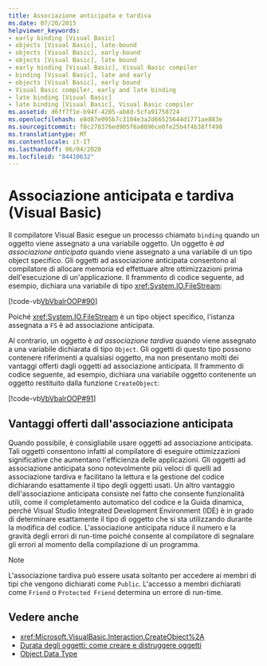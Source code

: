```yaml
---
title: Associazione anticipata e tardiva
ms.date: 07/20/2015
helpviewer_keywords:
- early binding [Visual Basic]
- objects [Visual Basic], late-bound
- objects [Visual Basic], early-bound
- objects [Visual Basic], late bound
- early binding [Visual Basic], Visual Basic compiler
- binding [Visual Basic], late and early
- objects [Visual Basic], early bound
- Visual Basic compiler, early and late binding
- late binding [Visual Basic]
- late binding [Visual Basic], Visual Basic compiler
ms.assetid: d6ff7f1e-b94f-4205-ab8d-5cfa91758724
ms.openlocfilehash: e8d87e095b7c3104e3a2d66525644d1771ae883e
ms.sourcegitcommit: f8c270376ed905f6a8896ce0fe25b4f4b38ff498
ms.translationtype: MT
ms.contentlocale: it-IT
ms.lasthandoff: 06/04/2020
ms.locfileid: "84410632"
---
```

# <a name="early-and-late-binding-visual-basic"></a>Associazione anticipata e tardiva (Visual Basic)
Il compilatore Visual Basic esegue un processo chiamato `binding` quando un oggetto viene assegnato a una variabile oggetto. Un oggetto è *ad associazione anticipata* quando viene assegnato a una variabile di un tipo object specifico. Gli oggetti ad associazione anticipata consentono al compilatore di allocare memoria ed effettuare altre ottimizzazioni prima dell'esecuzione di un'applicazione. Il frammento di codice seguente, ad esempio, dichiara una variabile di tipo <xref:System.IO.FileStream>:  
  
 [!code-vb[VbVbalrOOP#90](~/samples/snippets/visualbasic/VS_Snippets_VBCSharp/VbVbalrOOP/VB/OOP.vb#90)]  
  
 Poiché <xref:System.IO.FileStream> è un tipo object specifico, l'istanza assegnata a `FS` è ad associazione anticipata.  
  
 Al contrario, un oggetto è *ad associazione tardiva* quando viene assegnato a una variabile dichiarata di tipo `Object`. Gli oggetti di questo tipo possono contenere riferimenti a qualsiasi oggetto, ma non presentano molti dei vantaggi offerti dagli oggetti ad associazione anticipata. Il frammento di codice seguente, ad esempio, dichiara una variabile oggetto contenente un oggetto restituito dalla funzione `CreateObject`:  
  
 [!code-vb[VbVbalrOOP#91](~/samples/snippets/visualbasic/VS_Snippets_VBCSharp/VbVbalrOOP/VB/LateBinding.vb#91)]  
  
## <a name="advantages-of-early-binding"></a>Vantaggi offerti dall'associazione anticipata  
 Quando possibile, è consigliabile usare oggetti ad associazione anticipata. Tali oggetti consentono infatti al compilatore di eseguire ottimizzazioni significative che aumentano l'efficienza delle applicazioni. Gli oggetti ad associazione anticipata sono notevolmente più veloci di quelli ad associazione tardiva e facilitano la lettura e la gestione del codice dichiarando esattamente il tipo degli oggetti usati. Un altro vantaggio dell'associazione anticipata consiste nel fatto che consente funzionalità utili, come il completamento automatico del codice e la Guida dinamica, perché Visual Studio Integrated Development Environment (IDE) è in grado di determinare esattamente il tipo di oggetto che si sta utilizzando durante la modifica del codice. L'associazione anticipata riduce il numero e la gravità degli errori di run-time poiché consente al compilatore di segnalare gli errori al momento della compilazione di un programma.  
  
> [!NOTE]
> L'associazione tardiva può essere usata soltanto per accedere ai membri di tipi che vengono dichiarati come `Public`. L'accesso a membri dichiarati come `Friend` o `Protected Friend` determina un errore di run-time.  
  
## <a name="see-also"></a>Vedere anche

- <xref:Microsoft.VisualBasic.Interaction.CreateObject%2A>
- [Durata degli oggetti: come creare e distruggere oggetti](../objects-and-classes/object-lifetime-how-objects-are-created-and-destroyed.md)
- [Object Data Type](../../../language-reference/data-types/object-data-type.md)

